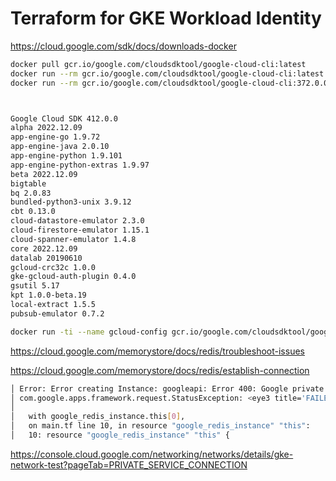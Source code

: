# Terraform for GKE Workload Identity


https://cloud.google.com/sdk/docs/downloads-docker

```bash
docker pull gcr.io/google.com/cloudsdktool/google-cloud-cli:latest
docker run --rm gcr.io/google.com/cloudsdktool/google-cloud-cli:latest gcloud version
docker run --rm gcr.io/google.com/cloudsdktool/google-cloud-cli:372.0.0 gcloud version



Google Cloud SDK 412.0.0
alpha 2022.12.09
app-engine-go 1.9.72
app-engine-java 2.0.10
app-engine-python 1.9.101
app-engine-python-extras 1.9.97
beta 2022.12.09
bigtable
bq 2.0.83
bundled-python3-unix 3.9.12
cbt 0.13.0
cloud-datastore-emulator 2.3.0
cloud-firestore-emulator 1.15.1
cloud-spanner-emulator 1.4.8
core 2022.12.09
datalab 20190610
gcloud-crc32c 1.0.0
gke-gcloud-auth-plugin 0.4.0
gsutil 5.17
kpt 1.0.0-beta.19
local-extract 1.5.5
pubsub-emulator 0.7.2

docker run -ti --name gcloud-config gcr.io/google.com/cloudsdktool/google-cloud-cli gcloud auth login

```

https://cloud.google.com/memorystore/docs/redis/troubleshoot-issues

https://cloud.google.com/memorystore/docs/redis/establish-connection

```bash
│ Error: Error creating Instance: googleapi: Error 400: Google private service access is not enabled. Enable private service access and try again.
│ com.google.apps.framework.request.StatusException: <eye3 title='FAILED_PRECONDITION'/> generic::FAILED_PRECONDITION: Google private service access is not enabled. Enable private service access and try again.
│ 
│   with google_redis_instance.this[0],
│   on main.tf line 10, in resource "google_redis_instance" "this":
│   10: resource "google_redis_instance" "this" {
```

https://console.cloud.google.com/networking/networks/details/gke-network-test?pageTab=PRIVATE_SERVICE_CONNECTION